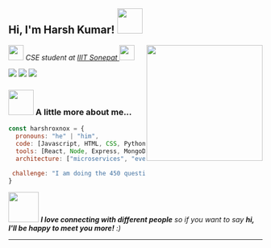 <h2> Hi, I'm Harsh Kumar! <img src="https://media.giphy.com/media/mGcNjsfWAjY5AEZNw6/giphy.gif" width="50"></h2>
<img align='right' src="https://media1.giphy.com/media/v1.Y2lkPTc5MGI3NjExY2pnMHJoam1iY2Y1bW90Y3dncG0yeHNmeWdtNWRxc2R6M2hnMDdndCZlcD12MV9pbnRlcm5hbF9naWZfYnlfaWQmY3Q9cw/5eLDrEaRGHegx2FeF2/giphy.webp" width="230">

<p><em><img src="https://media.giphy.com/media/WUlplcMpOCEmTGBtBW/giphy.gif" width="30"> CSE student at <a href="https://www.iiitsonepat.ac.in/">IIIT Sonepat </a><img src="https://media.giphy.com/media/fYSnHlufseco8Fh93Z/giphy.gif" width="30"></br></em></p>

[<img src="https://img.shields.io/badge/Gmail-D14836?style=for-the-badge&logo=gmail&logoColor=white" />](https://mail.google.com/mail/?view=cm&fs=1&to=harshroxnox@gmail.com)
[<img src="https://img.shields.io/badge/LinkedIn-0077B5?style=for-the-badge&logo=linkedin&logoColor=white" />](https://www.linkedin.com/in/harsh-5b1836222/)
[<img src="https://img.shields.io/badge/GitHub-100000?style=for-the-badge&logo=github&logoColor=white" />](https://github.com/Harshroxnox)

### <img src="https://media.giphy.com/media/VgCDAzcKvsR6OM0uWg/giphy.gif" width="50"> A little more about me...  

```javascript
const harshroxnox = {
  pronouns: "he" | "him",
  code: [Javascript, HTML, CSS, Python, Java, C/C++, Bash],
  tools: [React, Node, Express, MongoDB, Styled-Components, Tailwind, Arch-Linux, AmazonWebServices, Flask, Tensorflow, Numpy, Pandas, ScikitLearn, Docker],
  architecture: ["microservices", "event-driven", "design system pattern"],
  
 challenge: "I am doing the 450 questions of DSA LoveBabbar sheet in C++"
}
```

<img src="https://media.giphy.com/media/LnQjpWaON8nhr21vNW/giphy.gif" width="60"> <em><b>I love connecting with different people</b> so if you want to say <b>hi, I'll be happy to meet you more!</b> :)</em>

---
